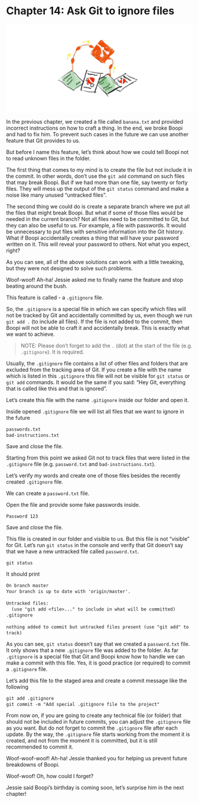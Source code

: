 # Chapter 14: Ask Git to ignore files

![Git logo connected to files by wires. Some files are ignored](./images/chapter-14.jpeg)

In the previous chapter, we created a file called `banana.txt` and provided incorrect instructions on how to craft a thing. In the end, we broke Boopi and had to fix him. To prevent such cases in the future we can use another feature that Git provides to us.

But before I name this feature, let’s think about how we could tell Boopi not to read unknown files in the folder.

The first thing that comes to my mind is to create the file but not include it in the commit. In other words, don’t use the `git add` command on such files that may break Boopi. But if we had more than one file, say twenty or forty files. They will mess up the output of the `git status` command and make a noise like many unused “untracked files”.

The second thing we could do is create a separate branch where we put all the files that might break Boopi. But what if some of those files would be needed in the current branch? Not all files need to be committed to Git, but they can also be useful to us. For example, a file with passwords. It would be unnecessary to put files with sensitive information into the Git history. What if Boopi accidentally creates a thing that will have your password written on it. This will reveal your password to others. Not what you expect, right?

As you can see, all of the above solutions can work with a little tweaking, but they were not designed to solve such problems.

Woof-woof! Ah-ha! Jessie asked me to finally name the feature and stop beating around the bush.

This feature is called - a `.gitignore` file.

So, the `.gitignore` is a special file in which we can specify which files will not be tracked by Git and accidentally committed by us, even though we run `git add .` (to include all files). If the file is not added to the commit, then Boopi will not be able to craft it and accidentally break. This is exactly what we want to achieve.


> NOTE: Please don’t forget to add the `.` (dot) at the start of the file (e.g. `.gitignore`). It is required.

Usually, the `.gitignore` file contains a list of other files and folders that are excluded from the tracking area of Git. If you create a file with the name which is listed in this `.gitignore` this file will not be visible for `git status` or `git add` commands. It would be the same if you said: “Hey Git, everything that is called like this and that is ignored”.

Let’s create this file with the name `.gitignore` inside our folder and open it.

Inside opened `.gitignore` file we will list all files that we want to ignore in the future

```
passwords.txt
bad-instructions.txt
```

Save and close the file.

Starting from this point we asked Git not to track files that were listed in the `.gitignore` file (e.g. `password.txt` and `bad-instructions.txt`).

Let’s verify my words and create one of those files besides the recently created `.gitignore` file.

We can create a `password.txt` file. 

Open the file and provide some fake passwords inside.

```
Password 123
```

Save and close the file.

This file is created in our folder and visible to us. But this file is not “visible” for Git. Let’s run `git status` in the console and verify that Git doesn’t say that we have a new untracked file called `password.txt`.

```
git status
```
It should print

```
On branch master
Your branch is up to date with 'origin/master'.

Untracked files:
  (use "git add <file>..." to include in what will be committed)
.gitignore

nothing added to commit but untracked files present (use "git add" to track)
```

As you can see, `git status` doesn’t say that we created a `password.txt` file. It only shows that a new `.gitignore` file was added to the folder. As far `.gitignore` is a special file that Git and Boopi know how to handle we can make a commit with this file. Yes, it is good practice (or required) to commit a `.gitignore` file.

Let’s add this file to the staged area and create a commit message like the following

```
git add .gitignore
git commit -m "Add special .gitignore file to the project"
```

From now on, if you are going to create any technical file (or folder) that should not be included in future commits, you can adjust the `.gitignore` file as you want. But do not forget to commit the `.gitignore` file after each update. By the way, the `.gitignore` file starts working from the moment it is created, and not from the moment it is committed, but it is still recommended to commit it.

Woof-woof-woof! Ah-ha! Jessie thanked you for helping us prevent future breakdowns of Boopi.

Woof-woof! Oh, how could I forget?

Jessie said Boopi’s birthday is coming soon, let’s surprise him in the next chapter!
